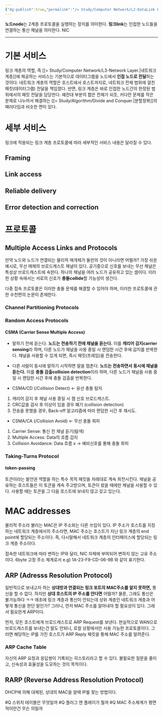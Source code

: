 ```yaml
---
{"dg-publish":true,"permalink":"/= Study/Computer Network/L2-DataLink Layer./","created":"2023-12-17T23:52:46.000+09:00","updated":"2025-01-14T15:33:44.000+09:00"}
---
```



**노드node**는 2계층 프로토콜을 실행하는 장치를 의미한다.
**링크link**는 인접한 노드들을 연결하는 통신 채널을 의미한다.
NIC

---

# 기본 서비스

링크 계층의 역할, 즉 [[= Study/Computer Network/L3-Network Layer.\|네트워크 계층]]에 제공하는 서비스는 기본적으로 데이터그램을 노드에서 **인접 노드로 전달**하는 것이다. 네트워크 계층의 역할은 호스트에서 호스트까지로, 네트워크 전체 범위에 걸친 패킷(데이터그램) 전달을 책임졌다. 반면, 링크 계층은 바로 인접한 노드간의 한정된 범위에서의 패킷 전달을 담당한다. 예컨대 부분의 합은 전체가 되듯, 커다란 문제를 작은 문제로 나누어서 해결하는 [[= Study/Algorithm/Divide and Conquer.\|분할정복]]의 패러다임과 비슷한 면이 있다.

# 세부 서비스

링크에 적용되는 링크 계층 프로토콜에 따라 세부적인 서비스 내용은 달라질 수  있다.
## Framing

## Link access

## Reliable delivery

## Error detection and correction


# 프로토콜
## Multiple Access Links and Protocols

만약 노드와 노드가 연결되는 물리적 매개체가 둘만의 것이 아니라면 어떨까?
가장 쉬운 예시로, 무선 매체의 브로드캐스트 채널이 있다. 공기중으로 신호를 보내는 무선 채널은 특성상 브로드캐스트에 속한다. 하나의 채널을 여러 노드가 공유하고 있는 셈이다. 이러한 상황 속에서는 서로의 신호가 **충돌collide**할 가능성이 생긴다.

다중 접속 프로토콜은 이러한 충돌 문제를 해결할 수 있어야 하며, 이러한 프로토콜에 관한 수천편의 논문이 존재한다.

### Channel Partitioning Protocols

### Random Access Protocols
#### CSMA (Carrier Sense Multiple Access)
- 말하기 전에 듣는다.
**노드는 전송하기 전에 채널을 듣는다.** 이를 **캐리어 감지carrier sensing**라 하며, 다른 노드가 채널을 사용 중일 시 랜덤한 시간 후에 감지를 반복한다. 채널을 사용할 수 있게 되면, 즉시 패킷(프레임)을 전송한다.

- 다른 사람이 동시에 말하기 시작하면 말을 멈춘다.
**노드는 전송하면서 동시에 채널을 듣는다.** 이를 **충돌 검출collision detection**이라 하며, 다른 노드가 채널을 사용 중일 시 랜덤한 시간 후에 충돌 검출을 반복한다.

- CSMA/CD (/Collision Detect)  <- 유선 충돌 탐지
1. 캐리어 감지 후 채널 사용 중일 시 잼 신호 브로드캐스트.
2. CRC값을 검사 후 이상이 있을 경우 폐기 (collision detection)
3. 전송을 못했을 경우, Back-off 알고리즘에 따라 랜덤한 시간 후 재시도.

- CSMA/CA (/Collision Avoid)   <- 무선 충돌 회피
1. Carrier Sense: 통신 전 채널 듣기(탐색)
2. Multiple Access: Data의 흐름 감지
3. Collision Avoidance: Data 흐름 x -> 예비신호를 통해 충돌 회피

### Taking-Turns Protocol

#### token-passing
토큰이라는 발언권 역할을 하는 특수 목적 패킷을 차례대로 계속 회전시킨다. 채널을 공유하는 호스트들은 이 토큰을 계속 주고받으며, 토큰이 왔을 때에만 채널을 사용할 수 있다. 사용할 때는 토콘을 그 다음 호스트에 보내지 않고 갖고 있는다.


# MAC addresses

물리적 주소라 불리는 MAC은 IP 주소와는 다른 쓰임이 있다.
IP 주소가 호스트를 지칭하는 네트워크 계층에서의 주소라면, MAC 주소는 호스트가 지닌 링크 계층의 end point에 할당되는 주소이다. 즉, 다시말해서 네트워크 계층의 인터페이스에 할당되는 링크 계층 주소이다.

접속한 네트워크에 따라 변하는 IP와 달리, NIC 자체에 부여되어 변하지 않는 고유 주소이다.
6byte 고정 주소 체계로서  e.g) 1A-23-F9-CD-06-9B 와 같이 표기한다.

## ARP (Adresss Resolution Protocol)
일반적으로 보내고자 하는 **상대방과 연결되는 링크 포트의 MAC주소를 알지 못하면,** 통신을 할 수 없다. 하지만 **상대 호스트의 IP 주소를 안다면** 어떨까?
물론, 그래도 통신은 불가능하다 ㅋㅋ 애초에 링크 계층과 통신이 안되는데 상위 계층인 네트워크 계층과 어떻게 통신을 한단 말인가? 그러니, 먼저 MAC 주소를 알아내야 할 필요성이 있다. 그래서 필요한게 ARP이다.

먼저, 모든 호스트에게 브로드캐스트로 ARP Request를 보낸다. 현실적으로 WAN으로 브로드캐스트를 보내는건 말도 안되니, 로컬 상황에서만 사용 가능한 프로토콜이다.
그러면 해당하는 IP를 가진 호스트가 ARP Reply 패킷을 통해 MAC 주소를 알려준다.

### ARP Cache Table
자신의 ARP 요청과 응답쌍이 기록되는 히스토리라고 할 수 있다.
불필요한 질문을 줄이고, 신속성과 효율성을 도모하는 것이 목적이다.

## RARP (Reverse Address Resolution Protocol)
DHCP에 의해 대체된, 상대의 MAC을 알때 IP를 찾는 방법이다.


#Q 스위치 테이블은 무엇일까
#Q 플러그 앤 플레이가 뭘까
#Q MAC 주소체계가 평면적이란건 무슨 의밀까
